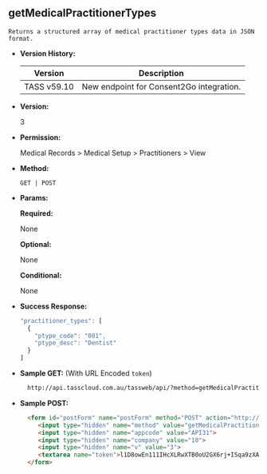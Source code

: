 **getMedicalPractitionerTypes**
----
	Returns a structured array of medical practitioner types data in JSON format.
  
* **Version History:**

    Version | Description
    --- | --- |
    TASS v59.10 | New endpoint for Consent2Go integration.

* **Version:**

  3

* **Permission:**

  Medical Records > Medical Setup > Practitioners > View

* **Method:**

  `GET | POST`
  
*  **Params:**

   **Required:**
 
   None

   **Optional:**

   None

   **Conditional:**

   None

* **Success Response:**

    ```javascript
    "practitioner_types": [
      {
        "ptype_code": "001",
        "ptype_desc": "Dentist"
      }
    ]
    ```
 
* **Sample GET:** (With URL Encoded `token`)

  ```HTML
    http://api.tasscloud.com.au/tassweb/api/?method=getMedicalPractitionerTypes&appcode=API31&company=10&v=3&token=l1D8owEn111IHcXLRwXTB0oU2GX6rj%2BISqa9zXA8We3J3mwgjW5pdUvFK3%2FIZ4mJ4bMyfKTmEoup%2B3tTE9GeLQ%3D%3D
  ```
  
* **Sample POST:**

  ```HTML
    <form id="postForm" name="postForm" method="POST" action="http://api.tasscloud.com.au/tassweb/api/">
       <input type="hidden" name="method" value="getMedicalPractitionerTypes">
       <input type="hidden" name="appcode" value="API31">
       <input type="hidden" name="company" value="10">
       <input type="hidden" name="v" value="3">
       <textarea name="token">l1D8owEn111IHcXLRwXTB0oU2GX6rj+ISqa9zXA8We3J3mwgjW5pdUvFK3/IZ4mJ4bMyfKTmEoup+3tTE9GeLQ==</textarea>
    </form>
  ```

